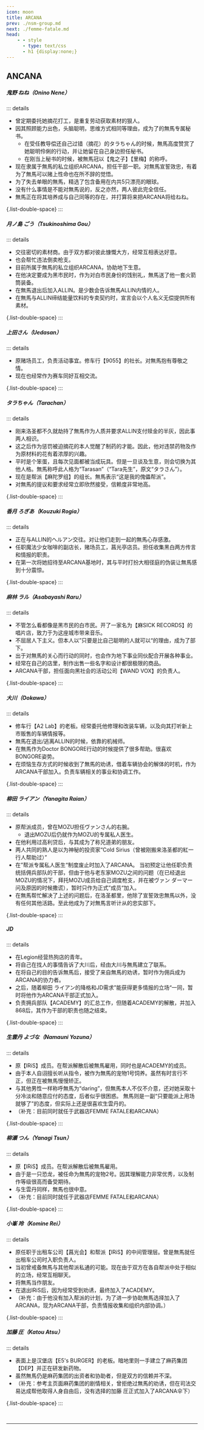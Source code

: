 ```yaml
---
icon: moon
title: ARCANA
prev: ./nsm-group.md
next: ./femme-fatale.md
head:
    - - style
      - type: text/css
      - h1 {display:none;}
---
```

## <span class="underline-blue"><i class="fa-solid fa-moon"></i> ANCANA</span>

##### <span style="font-weight:bold;">鬼野 ねね（Onino Nene）</span>
::: details
- 曾定期委托她摘花打工，是重复劳动获取素材的狠人。
- 因其照顾能力出色，头脑聪明，思维方式相同等理由，成为了的無馬专属秘书。
  - 在受任教导偿还自己过错（摘花）的タラちゃん的时候，無馬高度赞赏了她聪明伶俐的行动，并让她留在自己身边担任秘书。
  - 在刚当上秘书的时候，被無馬冠以【鬼之子】【里梅】的称呼。
- 现在隶属于無馬的私立组织ARCANA，担任干部一职。对無馬宣誓效忠，有着为了無馬可以赌上性命也在所不辞的觉悟。
- 为了失去单眼的無馬，精选了包含备用在内共5只漂亮的眼球。
- 没有什么事情是不能对無馬说的，反之亦然，两人彼此完全信任。
- 無馬正在将其培养成与自己同等的存在，并打算将来把ARCANA将给ねね。

{.list-double-space}
::: 

##### <span style="font-weight:bold;">月ノ島 ごう（Tsukinoshima Gou）</span>
::: details
- 交往密切的素材商。由于双方都对彼此慷慨大方，经常互相表达好意。
- 也会帮忙违法倒卖枪支。
- 目前所属于無馬的私立组织ARCANA，协助地下生意。
- 在他决定要成为黑市民时，作为对白市民身份的饯别礼，無馬送了他一套火箭筒装备。
- 在無馬退出后加入ALLIN。是少数会告诉無馬ALLIN内情的人。
- 在無馬与ALLIN缔结能量饮料的专卖契约时，宣言会以个人名义无偿提供所有素材。

{.list-double-space}
:::

##### <span style="font-weight:bold;">上田さん（Uedasan）</span>
::: details
- 原赌场员工，负责活动事宜。修车行【9055】的社长。对無馬抱有尊敬之情。
- 现在也经常作为赛车同好互相交流。

{.list-double-space}
:::

##### <span style="font-weight:bold;">タラちゃん（Tarachan）</span>
::: details
- 刚来洛圣都不久就劫持了無馬作为人质并要求ALLIN支付赎金的半灰，因此事两人相识。
- 这之后作为惩罚被迫摘花的本人觉醒了制药的才能。因此，他对违禁药物及作为原材料的花有着浓厚的兴趣。
- 平时是个笨蛋，且每次见面都被当成玩具。但是一旦谈及生意，则会切换为其他人格。無馬称呼此人格为“Tarasan”（“Tara先生”，原文“タラさん”）。
- 现在是帮派【麻陀罗组】的组长。無馬表示“这是我的傀儡帮派”。
- 对無馬的提议和要求经常立即欣然接受，信赖度非常地高。

{.list-double-space}
:::

##### <span style="font-weight:bold;">香月 ろぎあ（Kouzuki Rogia）</span>
::: details
- 正在与ALLIN的ヘルアン交往。对让他们走到一起的無馬心存感激。
- 任职魔法少女咖啡的副店长，赌场员工，菖光亭店员。担任收集黑白两方传言和情报的职责。
- 在第一次将她招待至ARCANA基地时，其与平时打扮大相径庭的伪装让無馬感到十分震惊。

{.list-double-space}
:::

##### <span style="font-weight:bold;">麻林 ラル（Asabayashi Raru）</span>
::: details 
- 不管怎么看都像是黑市民的白市民。开了一家名为【麻SICK RECORDS】的唱片店，致力于为这座城市带来音乐。
- 不屈居人下主义。但本人以”只要是比自己聪明的人就可以“的理由，成为了部下。
- 出于对無馬的关心而行动的同时，也会作为地下事业同伙配合开展各种事业。
- 经常在自己的店里，制作出售一些名字和设计都很极限的商品。
- ARCANA干部，担任面向黑社会的活动公司【WAND VOX】的负责人。

{.list-double-space}
:::

##### <span style="font-weight:bold;">大川（Ookawa）</span>
::: details
- 修车行【A2 Lab】的老板。经常委托他修理和改装车辆，以及向其打听新上市贩售的车辆情报等。
- 無馬在退出/逃离ALLIN的时候，依靠的机械师。
- 在無馬作为Doctor BONGORE行动的时候提供了很多帮助。很喜欢BONGORE姿势。
- 在烦恼生存方式的时候收到了無馬的劝诱，借着车辆协会的解体的时机，作为ARCANA干部加入。负责车辆相关的事业和协调工作。

{.list-double-space}
:::

##### <span style="font-weight:bold;">柳田 ライアン（Yanagita Raian）</span>
::: details
- 原帮派成员，曾在MOZU担任ヴァンさん的右腕。
  - 退出MOZU后仍就作为MOZU的专属私人医生。
- 在他利用过高利贷后，与其成为了称兄道弟的朋友。
- 两人共同的熟人是以为神秘的投资家“Cold Sirius（曾被刚搬来洛圣都的紅一行人帮助过）”
- 在”帮派专属私人医生“制度废止时加入了ARCANA。 当初预定让他任职负责统括佣兵部队的干部，但由于他与老东家MOZU之间的问题（在已经退出MOZU的情况下，拜托MOZU成员给自己调度枪支，并在被ヴァン ダーマー问及原因的时候撒谎），暂时只作为正式”成员“加入。
- 在無馬帮忙解决了上述的问题后，在洛圣都里，他除了宣誓效忠無馬以外，没有任何其他活路。至此他成为了对無馬言听计从的忠实部下。

{.list-double-space}
:::

##### <span style="font-weight:bold;">JD</span>
::: details
- 在Legion经营热狗店的青年。
- 将自己在找人的事情告诉了大川后，经由大川与無馬建立了联系。
- 在将自己的目的告诉無馬后，接受了来自無馬的劝诱，暂时作为佣兵成为ARCANA的协力者。
- 之后，随着柳田 ライアン的降格和JD需求”能获得更多情报的立场“一同，暂时将他作为ARCANA干部正式加入。
- 负责拥兵部队【ACADEMY】的汇总工作，但随着ACADEMY的解散，并加入868后，其作为干部的职责也随之结束。

{.list-double-space}
:::

##### <span style="font-weight:bold;">生雲丹 よづな（Namauni Yozuna）</span>
::: details
- 原【IRiS】成员。在帮派解散后被無馬雇用，同时也是ACADEMY的成员。
- 由于本人自诩擅长听从指令，被作为無馬的宠物1号饲养。虽然有时言行不正，但正在被無馬慢慢矫正。
- 与其他男性一样称呼無馬为“daring”，但無馬本人不仅不介意，还对她采取十分冷淡和随意应付的态度，后者似乎很困惑。 無馬则是一副“只要能派上用场就够了”的态度，但实际上还是很喜欢生雲丹的。
- （补充：目前同时就任于武器店FEMME FATALE和ARCANA）

{.list-double-space}
:::

##### <span style="font-weight:bold;">柳瀬 つん（Yanagi Tsun）</span>
::: details
- 原【IRiS】成员。在帮派解散后被無馬雇用。
- 由于是一只恐龙，被任命为無馬的宠物2号。因其理解能力非常优秀，以及制作等级很高而备受期待。
- 与生雲丹同样，無馬也很中意。
- （补充：目前同时就任于武器店FEMME FATALE和ARCANA）

{.list-double-space}
:::

##### <span style="font-weight:bold;">小峯 玲（Komine Rei）</span>
::: details
- 原任职于出租车公司【菖光会】和帮派【IRiS】的中间管理层。曾是無馬就任出租车公司时入职负责人。
- 当初曾戒备無馬与其他帮派私通的可能。现在由于双方在各自帮派中处于相似的立场，经常互相聊天。
- 将無馬当作朋友。
- 在退出IRiS后，因为经常受到劝诱，最终加入了ACADEMY。
- （补充：由于他没有加入帮派的计划，为了进一步协助無馬选择加入了ARCANA，现为ARCANA干部，负责情报收集和组织内部协调。）

{.list-double-space}
:::

##### <span style="font-weight:bold;">加藤 圧（Katou Atsu）</span>
::: details
- 表面上是汉堡店【E5's BURGER】的老板。暗地里则一手建立了麻药集团【DEP】并正在研发新药物。
- 虽然無馬仍是麻药集团的出资者和协助者，但是双方的信赖并不深。
- （补充：参考主页面麻药集团的剧情相关，曾拒绝过無馬的劝诱，但在司法交易达成帮他取得人身自由后，没有选择的加藤 圧正式加入了ARCANA伞下）

{.list-double-space}
:::

<br>

---


